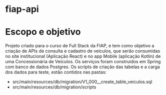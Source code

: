# fiap-api
# Escopo e objetivo
Projeto criado para o curso de Full Stack da FIAP, e tem como objetivo a criação de APIs de consulta e cadastro de veículos, que serão consumidas no site institucional (Aplicação React) 
e no app Mobile (aplicação Kotlin) de uma Concessionária de Veículos.
Os serviços foram construídos em Spring com banco de dados Postgres.
Os scripts de criação das tabelas e a carga dos dados para teste, estão contidos nas pastas:
* src/main/resources/db/migration/V1_000__create_table_veiculos.sql
* src/main/resources/db/migration/scripts
